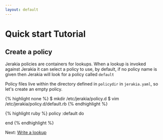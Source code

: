 ```yaml
---
layout: default
---
```


# Quick start Tutorial

## Create a policy

Jerakia policies are containers for lookups.  When a lookup is invoked against Jerakia it can select a policy to use, by default, if no policy name is given then Jerakia will look for a policy called `default`

Policy files live within the directory defined in `policydir` in `jerakia.yaml`, so let's create an empty policy.

{% highlight none %}
$ mkdir /etc/jerakia/policy.d
$ vim /etc/jerakia/policy.d/default.rb
{% endhighlight %}

  

{% highlight ruby %}
policy :default do

end
{% endhighlight %}


Next: [Write a lookup](/tutorial/lookup)
